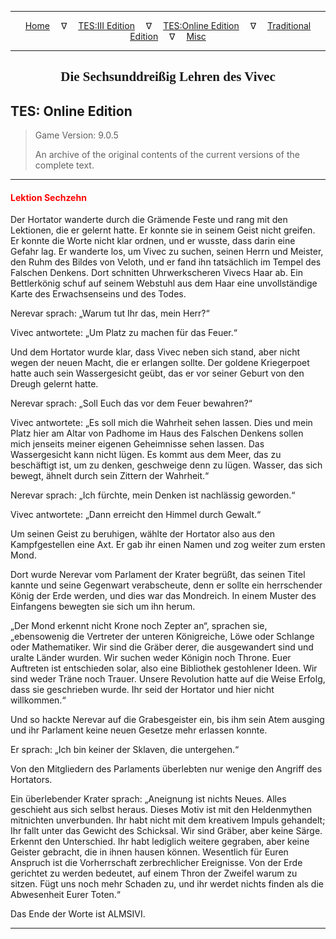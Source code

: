 
---

<!-- Jekyll Page Links -->

<center>
<a href="../../../../index.html">Home</a>
&emsp;&nabla;&emsp;
<a href="../../../index-tes3.html">TES:III Edition</a>
&emsp;&nabla;&emsp;
<a href="../../../index-teso.html">TES:Online Edition</a>
&emsp;&nabla;&emsp;
<a href="../../../index-traditional.html">Traditional Edition</a>
&emsp;&nabla;&emsp;
<a href="../../../index-misc.html">Misc</a>
</center>

<!-- Markdown Body Below: -->

---

<center>
<h2><span style="font-family:Georgia">Die Sechsunddreißig Lehren des Vivec</span></h2>
</center>

## TES: Online Edition

> Game Version: 9.0.5
>
> An archive of the original contents of the current versions of the complete text.

---

#### <span style="color:red">Lektion Sechzehn</span>

Der Hortator wanderte durch die Grämende Feste und rang mit den Lektionen, die er gelernt hatte. Er konnte sie in seinem Geist nicht greifen. Er konnte die Worte nicht klar ordnen, und er wusste, dass darin eine Gefahr lag. Er wanderte los, um Vivec zu suchen, seinen Herrn und Meister, den Ruhm des Bildes von Veloth, und er fand ihn tatsächlich im Tempel des Falschen Denkens. Dort schnitten Uhrwerkscheren Vivecs Haar ab. Ein Bettlerkönig schuf auf seinem Webstuhl aus dem Haar eine unvollständige Karte des Erwachsenseins und des Todes.

Nerevar sprach: „Warum tut Ihr das, mein Herr?“

Vivec antwortete: „Um Platz zu machen für das Feuer.“

Und dem Hortator wurde klar, dass Vivec neben sich stand, aber nicht wegen der neuen Macht, die er erlangen sollte. Der goldene Kriegerpoet hatte auch sein Wassergesicht geübt, das er vor seiner Geburt von den Dreugh gelernt hatte.

Nerevar sprach: „Soll Euch das vor dem Feuer bewahren?“

Vivec antwortete: „Es soll mich die Wahrheit sehen lassen. Dies und mein Platz hier am Altar von Padhome im Haus des Falschen Denkens sollen mich jenseits meiner eigenen Geheimnisse sehen lassen. Das Wassergesicht kann nicht lügen. Es kommt aus dem Meer, das zu beschäftigt ist, um zu denken, geschweige denn zu lügen. Wasser, das sich bewegt, ähnelt durch sein Zittern der Wahrheit.“

Nerevar sprach: „Ich fürchte, mein Denken ist nachlässig geworden.“

Vivec antwortete: „Dann erreicht den Himmel durch Gewalt.“

Um seinen Geist zu beruhigen, wählte der Hortator also aus den Kampfgestellen eine Axt. Er gab ihr einen Namen und zog weiter zum ersten Mond.

Dort wurde Nerevar vom Parlament der Krater begrüßt, das seinen Titel kannte und seine Gegenwart verabscheute, denn er sollte ein herrschender König der Erde werden, und dies war das Mondreich. In einem Muster des Einfangens bewegten sie sich um ihn herum.

„Der Mond erkennt nicht Krone noch Zepter an“, sprachen sie, „ebensowenig die Vertreter der unteren Königreiche, Löwe oder Schlange oder Mathematiker. Wir sind die Gräber derer, die ausgewandert sind und uralte Länder wurden. Wir suchen weder Königin noch Throne. Euer Auftreten ist entschieden solar, also eine Bibliothek gestohlener Ideen. Wir sind weder Träne noch Trauer. Unsere Revolution hatte auf die Weise Erfolg, dass sie geschrieben wurde. Ihr seid der Hortator und hier nicht willkommen.“

Und so hackte Nerevar auf die Grabesgeister ein, bis ihm sein Atem ausging und ihr Parlament keine neuen Gesetze mehr erlassen konnte.

Er sprach: „Ich bin keiner der Sklaven, die untergehen.“

Von den Mitgliedern des Parlaments überlebten nur wenige den Angriff des Hortators.

Ein überlebender Krater sprach: „Aneignung ist nichts Neues. Alles geschieht aus sich selbst heraus. Dieses Motiv ist mit den Heldenmythen mitnichten unverbunden. Ihr habt nicht mit dem kreativem Impuls gehandelt; Ihr fallt unter das Gewicht des Schicksal. Wir sind Gräber, aber keine Särge. Erkennt den Unterschied. Ihr habt lediglich weitere gegraben, aber keine Geister gebracht, die in ihnen hausen können. Wesentlich für Euren Anspruch ist die Vorherrschaft zerbrechlicher Ereignisse. Von der Erde gerichtet zu werden bedeutet, auf einem Thron der Zweifel warum zu sitzen. Fügt uns noch mehr Schaden zu, und ihr werdet nichts finden als die Abwesenheit Eurer Toten.“

Das Ende der Worte ist ALMSIVI.

---
